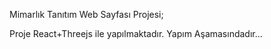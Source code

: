 Mimarlık Tanıtım Web Sayfası Projesi;

Proje React+Threejs ile yapılmaktadır. 
Yapım Aşamasındadır...
